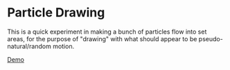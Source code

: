 # Particle Drawing
This is a quick experiment in making a bunch of particles flow into set areas, for the purpose of "drawing" with what should appear to be pseudo-natural/random motion.

[Demo](https://jandorfer.github.io/partidraw/)
